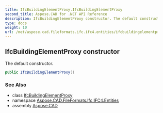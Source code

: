 ```yaml
---
title: IfcBuildingElementProxy.IfcBuildingElementProxy
second_title: Aspose.CAD for .NET API Reference
description: IfcBuildingElementProxy constructor. The default constructor
type: docs
weight: 10
url: /net/aspose.cad.fileformats.ifc.ifc4.entities/ifcbuildingelementproxy/ifcbuildingelementproxy/
---
```

## IfcBuildingElementProxy constructor

The default constructor.

```csharp
public IfcBuildingElementProxy()
```

### See Also

* class [IfcBuildingElementProxy](../)
* namespace [Aspose.CAD.FileFormats.Ifc.IFC4.Entities](../../ifcbuildingelementproxy/)
* assembly [Aspose.CAD](../../../)


